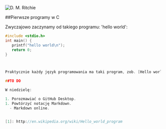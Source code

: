 ![D. M. Ritchie](http://pl.wikipedia.org/wiki/Plik:Dennis_MacAlistair_Ritchie.jpg)


##Pierwsze programy w C

Zwyczajowo zaczynamy od takiego programu: 
'hello world':


``` C
#include <stdio.h>
int main() {
   printf("hello world\n");
   return 0;
}



Praktycznie każdy język programowania ma taki program, zob. [Hello world program][1].

##TO DO

W niedzielę:

1. Porozmawiać o GitHub Desktop.
1. Powtórzyć notację Markdown.
  - Markdown online.


[1]: http://en.wikipedia.org/wiki/Hello_world_program
